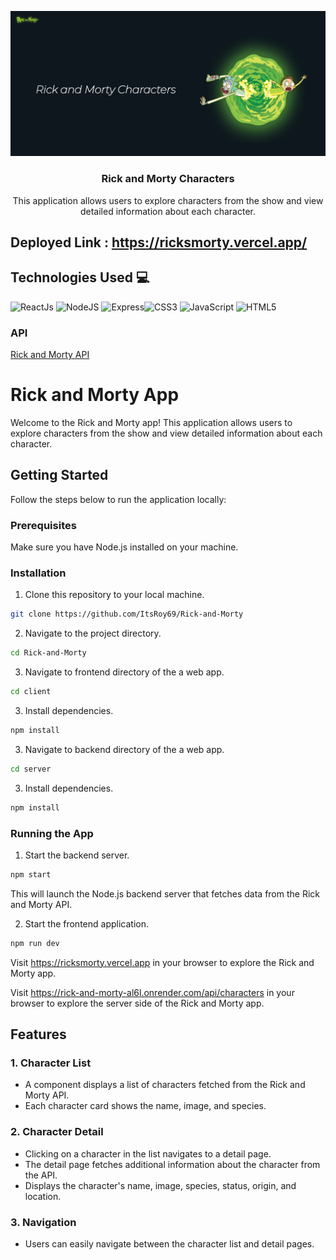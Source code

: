 <p align="center">

![Alt text](banner.png)

   <h3 align="center">Rick and Morty Characters</h3>
   <p align="center"> This application allows users to explore characters from the show and view detailed information about each character.</p>
</p>

## Deployed Link : https://ricksmorty.vercel.app/

## Technologies Used 💻

![ReactJs](https://img.shields.io/badge/reactjs-%2320232a.svg?style=for-the-badge&logo=react&logoColor=%2361DAFB)
![NodeJS](https://img.shields.io/badge/node.js-%2343853D.svg?style=for-the-badge&logo=node.js&logoColor=white)
![Express](https://img.shields.io/badge/express.js-%23404d59.svg?style=for-the-badge&logo=express&logoColor=white)![CSS3](https://img.shields.io/badge/css3-%231572B6.svg?style=for-the-badge&logo=css3&logoColor=white)
![JavaScript](https://img.shields.io/badge/javascript-%23323330.svg?style=for-the-badge&logo=javascript&logoColor=%23F7DF1E)
![HTML5](https://img.shields.io/badge/html5-%23E34F26.svg?style=for-the-badge&logo=html5&logoColor=white)

### API

[Rick and Morty API](https://rickandmortyapi.com/api/character/)

# Rick and Morty App

Welcome to the Rick and Morty app! This application allows users to explore characters from the show and view detailed information about each character.

## Getting Started

Follow the steps below to run the application locally:

### Prerequisites

Make sure you have Node.js installed on your machine.

### Installation

1. Clone this repository to your local machine.

```bash
git clone https://github.com/ItsRoy69/Rick-and-Morty
```

2. Navigate to the project directory.

```bash
cd Rick-and-Morty
```

3. Navigate to frontend directory of the a web app.

```bash
cd client
```

3. Install dependencies.

```bash
npm install
```
3. Navigate to backend directory of the a web app.

```bash
cd server
```

3. Install dependencies.

```bash
npm install
```
### Running the App

1. Start the backend server.

```bash
npm start
```

This will launch the Node.js backend server that fetches data from the Rick and Morty API.

2. Start the frontend application.

```bash
npm run dev
```

Visit https://ricksmorty.vercel.app in your browser to explore the Rick and Morty app.

Visit https://rick-and-morty-al6l.onrender.com/api/characters in your browser to explore the server side of the Rick and Morty app.

## Features

### 1. Character List

- A component displays a list of characters fetched from the Rick and Morty API.
- Each character card shows the name, image, and species.

### 2. Character Detail

- Clicking on a character in the list navigates to a detail page.
- The detail page fetches additional information about the character from the API.
- Displays the character's name, image, species, status, origin, and location.

### 3. Navigation

- Users can easily navigate between the character list and detail pages.
